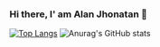 ### Hi there, I' am Alan Jhonatan 👋

[![Top Langs](https://github-readme-stats.vercel.app/api/top-langs/?username=alanjhonatan&layout=compact&hide=jupyter%20notebook&show_icons=true&title_color=fff&icon_color=79ff97&text_color=9f9f9f&bg_color=151515)](https://github.com/alanjhonatan/github-readme-stats)
![Anurag's GitHub stats](https://github-readme-stats.vercel.app/api/?username=alanjhonatan&show_icons=true&title_color=fff&icon_color=79ff97&text_color=9f9f9f&bg_color=151515)

<!--
**AlanJhonatan/AlanJhonatan** is a ✨ _special_ ✨ repository because its `README.md` (this file) appears on your GitHub profile.

Here are some ideas to get you started:

- 🔭 I’m currently working on ...
- 🌱 I’m currently learning ...
- 👯 I’m looking to collaborate on ...
- 🤔 I’m looking for help with ...
- 💬 Ask me about ...
- 📫 How to reach me: ...
- 😄 Pronouns: ...
- ⚡ Fun fact: ...
-->
